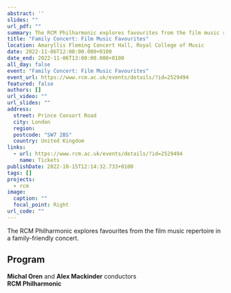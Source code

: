 ```yaml
---
abstract: ''
slides: ""
url_pdf: ""
summary: The RCM Philharmonic explores favourites from the film music repertoire in a family-friendly concert.
title: "Family Concert: Film Music Favourites"
location: Amaryllis Fleming Concert Hall, Royal College of Music
date: 2022-11-06T12:00:00.000+0100
date_end: 2022-11-06T13:00:00.000+0100
all_day: false
event: "Family Concert: Film Music Favourites"
event_url: https://www.rcm.ac.uk/events/details/?id=2529494
featured: false
authors: []
url_video: ""
url_slides: ""
address:
  street: Prince Consort Road
  city: London
  region: 
  postcode: "SW7 2BS"
  country: United Kingdom
links:
  - url: https://www.rcm.ac.uk/events/details/?id=2529494
    name: Tickets
publishDate: 2022-10-15T12:14:32.733+0100
tags: []
projects:
  - rcm
image:
  caption: ""
  focal_point: Right
url_code: ""
---
```

The RCM Philharmonic explores favourites from the film music repertoire in a family-friendly concert.

## Program
**Michal Oren** and **Alex Mackinder** conductors <br>
**RCM Philharmonic**
